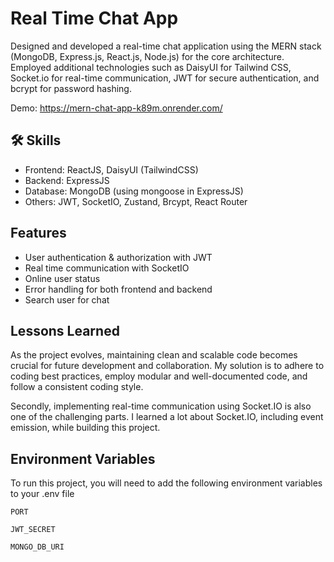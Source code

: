 
# Real Time Chat App

Designed and developed a real-time chat application using the MERN stack (MongoDB, Express.js, React.js, Node.js) for the core architecture. Employed additional technologies such as DaisyUI for Tailwind CSS, Socket.io for real-time communication, JWT for secure authentication, and bcrypt for password hashing.

Demo: https://mern-chat-app-k89m.onrender.com/


## 🛠 Skills
- Frontend: ReactJS, DaisyUI (TailwindCSS)
- Backend: ExpressJS
- Database: MongoDB (using mongoose in ExpressJS)
- Others: JWT, SocketIO, Zustand, Brcypt, React Router




## Features

- User authentication & authorization with JWT
- Real time communication with SocketIO
- Online user status
- Error handling for both frontend and backend
- Search user for chat




## Lessons Learned

As the project evolves, maintaining clean and scalable code becomes crucial for future development and collaboration. My solution is to adhere to coding best practices, employ modular and well-documented code, and follow a consistent coding style.

Secondly, implementing real-time communication using Socket.IO is also one of the challenging parts. I learned a lot about Socket.IO, including event emission, while building this project.

## Environment Variables

To run this project, you will need to add the following environment variables to your .env file

`PORT`

`JWT_SECRET`

`MONGO_DB_URI`
